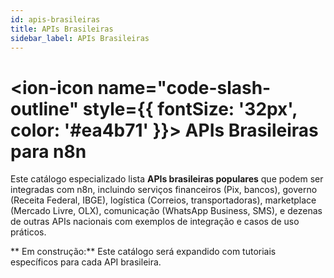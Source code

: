 ```yaml
---
id: apis-brasileiras
title: APIs Brasileiras
sidebar_label: APIs Brasileiras
---
```


# <ion-icon name="code-slash-outline" style={{ fontSize: '32px', color: '#ea4b71' }}></ion-icon> APIs Brasileiras para n8n

Este catálogo especializado lista **APIs brasileiras populares** que podem ser integradas com n8n, incluindo serviços financeiros (Pix, bancos), governo (Receita Federal, IBGE), logística (Correios, transportadoras), marketplace (Mercado Livre, OLX), comunicação (WhatsApp Business, SMS), e dezenas de outras APIs nacionais com exemplos de integração e casos de uso práticos.

** Em construção:** Este catálogo será expandido com tutoriais específicos para cada API brasileira.
